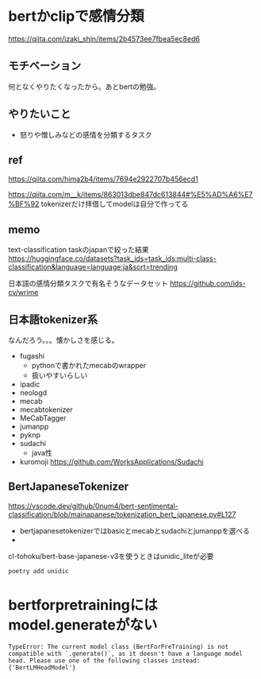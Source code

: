 # bertかclipで感情分類
https://qiita.com/izaki_shin/items/2b4573ee7fbea5ec8ed6

## モチベーション
何となくやりたくなったから。あとbertの勉強。

## やりたいこと
* 怒りや憎しみなどの感情を分類するタスク

## ref
https://qiita.com/hima2b4/items/7694e2922707b456ecd1


https://qiita.com/m__k/items/863013dbe847dc613844#%E5%AD%A6%E7%BF%92
tokenizerだけ拝借してmodelは自分で作ってる
## memo
text-classification taskのjapanで絞った結果
https://huggingface.co/datasets?task_ids=task_ids:multi-class-classification&language=language:ja&sort=trending

日本語の感情分類タスクで有名そうなデータセット
https://github.com/ids-cv/wrime

## 日本語tokenizer系
なんだろう。。。懐かしさを感じる。

* fugashi
    * pythonで書かれたmecabのwrapper
    * 扱いやすいらしい
* ipadic
* neologd
* mecab
* mecabtokenizer
* MeCabTagger
* jumanpp
* pyknp
* sudachi
    * java性
* kuromoji
https://github.com/WorksApplications/Sudachi


## BertJapaneseTokenizer
https://vscode.dev/github/0num4/bert-sentimental-classification/blob/mainapanese/tokenization_bert_japanese.py#L127
* bertjapanesetokenizerではbasicとmecabとsudachiとjumanppを選べる
* 

cl-tohoku/bert-base-japanese-v3を使うときはunidic_liteが必要
```
poetry add unidic
```

# bertforpretrainingにはmodel.generateがない
```
TypeError: The current model class (BertForPreTraining) is not compatible with `.generate()`, as it doesn't have a language model head. Please use one of the following classes instead: {'BertLMHeadModel'}
```